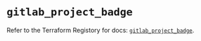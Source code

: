# `gitlab_project_badge`

Refer to the Terraform Registory for docs: [`gitlab_project_badge`](https://registry.terraform.io/providers/gitlabhq/gitlab/16.7.0/docs/resources/project_badge).
